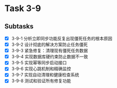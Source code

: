 # Task 3-9

## Subtasks
- [x] 3-9-1 分析立即同步功能反复出现僵死任务的根本原因
- [x] 3-9-2 设计彻底的解决方案防止任务僵死  
- [x] 3-9-3 紧急修复：清理现有僵死任务数据
- [x] 3-9-4 实现数据库硬约束防止数据不一致
- [x] 3-9-5 实现幂等同步启动接口
- [x] 3-9-6 实现心跳机制和精确监控
- [x] 3-9-7 实现自动清理和健康检查系统
- [x] 3-9-8 测试和验证所有修复功能